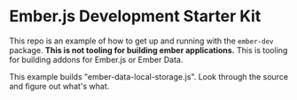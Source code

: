 # Ember.js Development Starter Kit

This repo is an example of how to get up and running with the `ember-dev` package.
**This is not tooling for building ember applications.** This is
tooling for building addons for Ember.js or Ember Data.

This example builds "ember-data-local-storage.js". Look through the
source and figure out what's what.
